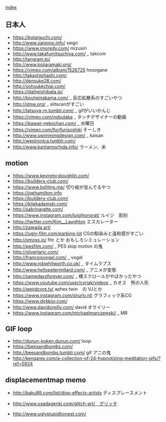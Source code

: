 [index](https://github.com/kitasenjudesign/bookmarks/blob/master/README.md)

## 日本人
* https://kotaiguchi.com/
* http://www.saigono.info/ saigo
* https://www.imoredy.com/ mizusiri
* http://www.takafumitsuchiya.com/ _ takcom
* http://tangram.to/
* http://www.kojiaramaki.org/
* https://vimeo.com/album/1526725 hosogane
* http://takashiohashi.com/
* http://densuke28.com/
* http://yohsukechiai.com/
* https://daiheishibata.jp/
* http://kouheinakama.com/ _ 反応拡散系のすごいやつ
* http://stnw.org/ _ slitscanがすごい
* http://tatsuya-m.tumblr.com/ _ gifがいいかんじ
* https://vimeo.com/nobutaka _ タッチデザイナーの動画
* https://kawaii-nekochan.com/ _ 水曜日
* https://vimeo.com/furifurisoshiki そーしき
* http://www.swimmingdesign.com/ _ kaisan
* http://westronica.tumblr.com/
* http://www.kantamochida.info/ ラーメン、米



## motion
* https://www.kevinmcgloughlin.com/
* https://builders-club.com/
* https://www.bsfilms.me/ 切り絵が並んでるやつ
* https://joehamilton.info
* https://builders-club.com/
* https://kijekadamski.com/
* http://sabrinaratte.com/ 
* https://www.instagram.com/luigihonorat/ ルイジ　彫刻
* https://twitter.com/Kim__Laughton エスカレーター
* http://zawada.art/ 
* https://ugly-film.com/parking-lot CGの馴染みと違和感がすごい
* http://omoss.io/ fitc とか おもしろシミュレーション
* http://pesfilm.com/ _ PES stop motion の鬼
* http://oliverlaric.com/
* http://francoisvogel.com/ _ vogel
* http://www.robwhitworth.co.uk/ _ タイムラプス
* http://www.hellopetermillard.com/ _ アニメが変態
* http://samedaysforever.com/ _ 横スクロールがやばかったやつ
* https://www.youtube.com/user/cyriak/videos _ カオス　熊の人形
* http://weirdcore.tv/ aphex twin　の VJとか
* https://www.instagram.com/shurly.nl/ グラフィック系CG
* https://www.dirkkoy.com/ 
* http://www.davidoreilly.com/ david オライリー
* https://www.instagram.com/michaelmarczewski/ _ MR 


## GIF loop
* http://dunun-koken.dunun.com/ loop
* https://beesandbombs.com/
* http://beesandbombs.tumblr.com/ gif アニの鬼
* http://kengarex.com/a-collection-of-24-hypnotizing-meditation-gifs/?ref=5924

## displacementmap memo
* http://baku89.com/list/disp-effects-artists ディスプレースメント
* http://www.osadagenki.com/glitch-art/　グリッチ

* http://www.uglystupidhonest.com/
